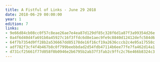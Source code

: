 ```yaml
---
title: A Fistful of Links - June 29 2018
date: 2018-06-29 00:00:00
year: 1
edition: 7
links:
- 9e66d84cb08cc0f57c8eae26ae7e4ea87d129df85c328f6d1a87f3a99354d26e
- 0a4f6d40d4fa691b0a45927c16f3ffdc6d8e1aec9fe9c8840d12412defc584d6
- 64f7b7354d9ff28b2a536667dd85178de16f16cf19a2636cccb2c4e95a17558c
- adf782f3cf4f4b467b8c0f799beebbdad2d54fdb47114b6ee77fe7fa462d14a1
- d731cf25661f77d058f0b0946e2b6795b2ab37f3fab2c9ffc2c76e466b8324c3
---
```

